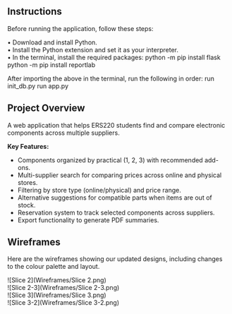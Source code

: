 ## Instructions
Before  running  the  application,  follow  these  steps:

•⁠  ⁠Download  and  install  Python.  
•⁠  ⁠Install  the  Python  extension  and  set  it  as  your  interpreter.  
•⁠  ⁠In  the  terminal,  install  the  required  packages:
  python  -m pip  install  flask
  python  -m  pip  install  reportlab

⁠After  importing  the  above  in  the  terminal,  run  the  following  in  order:
run  init_db.py
run  app.py

## Project Overview

A web application that helps ERS220 students find and compare electronic components across multiple suppliers.

**Key Features:**
- Components organized by practical (1, 2, 3) with recommended add-ons.  
- Multi-supplier search for comparing prices across online and physical stores.  
- Filtering by store type (online/physical) and price range.  
- Alternative suggestions for compatible parts when items are out of stock.  
- Reservation system to track selected components across suppliers.  
- Export functionality to generate PDF summaries.

## Wireframes

Here are the wireframes showing our updated designs, including changes to the colour palette and layout.

![Slice 2](Wireframes/Slice 2.png)  
![Slice 2-3](Wireframes/Slice 2-3.png)  
![Slice 3](Wireframes/Slice 3.png)  
![Slice 3-2](Wireframes/Slice 3-2.png)
